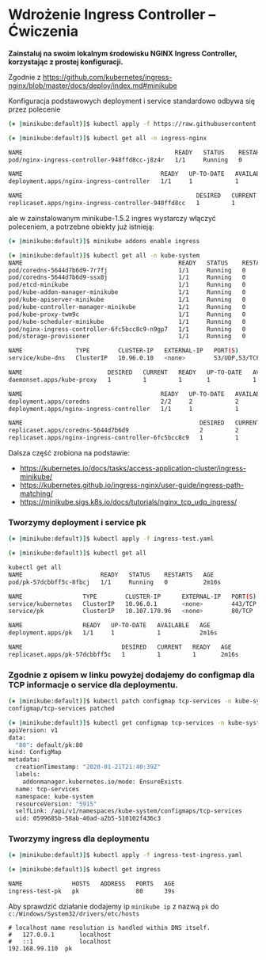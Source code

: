 # Wdrożenie Ingress Controller – Ćwiczenia

**Zainstaluj na swoim lokalnym środowisku NGINX Ingress Controller, korzystając z prostej konfiguracji.**

Zgodnie z https://github.com/kubernetes/ingress-nginx/blob/master/docs/deploy/index.md#minikube

Konfiguracja podstawowych deployment i service standardowo odbywa się przez polecenie

```bash
(⎈ |minikube:default)]$ kubectl apply -f https://raw.githubusercontent.com/kubernetes/ingress-nginx/nginx-0.27.1/deploy/static/mandatory.yaml

(⎈ |minikube:default)]$ kubectl get all -n ingress-nginx

NAME                                           READY   STATUS    RESTARTS   AGE
pod/nginx-ingress-controller-948ffd8cc-j8z4r   1/1     Running   0          27s

NAME                                       READY   UP-TO-DATE   AVAILABLE   AGE
deployment.apps/nginx-ingress-controller   1/1     1            1           27s

NAME                                                 DESIRED   CURRENT   READY   AGE
replicaset.apps/nginx-ingress-controller-948ffd8cc   1         1         1       27s
```

ale w zainstalowanym minikube-1.5.2 ingres wystarczy włączyć poleceniem, a potrzebne obiekty już istnieją:

```bash
(⎈ |minikube:default)]$ minikube addons enable ingress

(⎈ |minikube:default)]$ kubectl get all -n kube-system
NAME                                            READY   STATUS    RESTARTS   AGE
pod/coredns-5644d7b6d9-7r7fj                    1/1     Running   0          10m
pod/coredns-5644d7b6d9-ssx8j                    1/1     Running   0          10m
pod/etcd-minikube                               1/1     Running   0          9m54s
pod/kube-addon-manager-minikube                 1/1     Running   0          10m
pod/kube-apiserver-minikube                     1/1     Running   0          10m
pod/kube-controller-manager-minikube            1/1     Running   0          9m44s
pod/kube-proxy-twm9c                            1/1     Running   0          10m
pod/kube-scheduler-minikube                     1/1     Running   0          9m43s
pod/nginx-ingress-controller-6fc5bcc8c9-n9gp7   1/1     Running   0          10m
pod/storage-provisioner                         1/1     Running   0          10m

NAME               TYPE        CLUSTER-IP   EXTERNAL-IP   PORT(S)                  AGE
service/kube-dns   ClusterIP   10.96.0.10   <none>        53/UDP,53/TCP,9153/TCP   11m

NAME                        DESIRED   CURRENT   READY   UP-TO-DATE   AVAILABLE   NODE SELECTOR                 AGE
daemonset.apps/kube-proxy   1         1         1       1            1           beta.kubernetes.io/os=linux   11m

NAME                                       READY   UP-TO-DATE   AVAILABLE   AGE
deployment.apps/coredns                    2/2     2            2           11m
deployment.apps/nginx-ingress-controller   1/1     1            1           10m

NAME                                                  DESIRED   CURRENT   READY   AGE
replicaset.apps/coredns-5644d7b6d9                    2         2         2       10m
replicaset.apps/nginx-ingress-controller-6fc5bcc8c9   1         1         1       10m
```

Dalsza część zrobiona na podstawie:
* https://kubernetes.io/docs/tasks/access-application-cluster/ingress-minikube/
* https://kubernetes.github.io/ingress-nginx/user-guide/ingress-path-matching/
* https://minikube.sigs.k8s.io/docs/tutorials/nginx_tcp_udp_ingress/

### Tworzymy deployment i service pk

```bash
(⎈ |minikube:default)]$ kubectl apply -f ingress-test.yaml

(⎈ |minikube:default)]$ kubectl get all

kubectl get all
NAME                      READY   STATUS    RESTARTS   AGE
pod/pk-57dcbbff5c-8fbcj   1/1     Running   0          2m16s

NAME                 TYPE        CLUSTER-IP      EXTERNAL-IP   PORT(S)   AGE
service/kubernetes   ClusterIP   10.96.0.1       <none>        443/TCP   22h
service/pk           ClusterIP   10.107.170.96   <none>        80/TCP    2m16s

NAME                 READY   UP-TO-DATE   AVAILABLE   AGE
deployment.apps/pk   1/1     1            1           2m16s

NAME                            DESIRED   CURRENT   READY   AGE
replicaset.apps/pk-57dcbbff5c   1         1         1       2m16s
```

### Zgodnie z opisem w linku powyżej dodajemy do configmap dla TCP informacje o service dla deploymentu.

```bash
(⎈ |minikube:default)]$ kubectl patch configmap tcp-services -n kube-system --patch '{"data":{"80":"default/pk:80"}}'
configmap/tcp-services patched

(⎈ |minikube:default)]$ kubectl get configmap tcp-services -n kube-system -o yaml
apiVersion: v1
data:
  "80": default/pk:80
kind: ConfigMap
metadata:
  creationTimestamp: "2020-01-21T21:40:39Z"
  labels:
    addonmanager.kubernetes.io/mode: EnsureExists
  name: tcp-services
  namespace: kube-system
  resourceVersion: "5915"
  selfLink: /api/v1/namespaces/kube-system/configmaps/tcp-services
  uid: 0599685b-58ab-40ad-a2b5-510102f436c3
```

### Tworzymy ingress dla deploymentu

```bash
(⎈ |minikube:default)]$ kubectl apply -f ingress-test-ingress.yaml

(⎈ |minikube:default)]$ kubectl get ingress

NAME              HOSTS   ADDRESS   PORTS   AGE
ingress-test-pk   pk                80      39s
```

Aby sprawdzić działanie dodajemy ip `minikube ip` z nazwą `pk` do `c:/Windows/System32/drivers/etc/hosts`

```
# localhost name resolution is handled within DNS itself.
#	127.0.0.1       localhost
#	::1             localhost
192.168.99.110  pk
```
